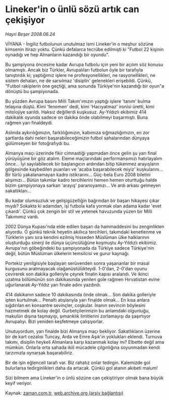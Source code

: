 # Lineker'in o ünlü sözü artık can çekişiyor

*Hayri Beşer 2008.06.24*

<tr><td class="metin" colspan="2" style="padding-top: 20px; padding-left: 5px; padding-right: 10px;">VİYANA - İngiliz futbolunun unutulmaz ismi Lineker'in o meşhur sözüne kimsenin itirazı yoktu. Çünkü defalarca tecrübe edilmişti ki "Futbol 22 kişinin oynadığı ve hep Almanların kazandığı bir oyundu".</td></tr><tr><td class="metin" colspan="2" style="padding-top: 20px; padding-left: 5px; padding-right: 10px;"><p>Bu şampiyona öncesine kadar Avrupa futbolu için yeni bir açılım söz konusu olmamıştı. Ancak biz Türkler, Avrupalıları futbolun öyle bir tarafıyla tanıştırdık ki; yaptığımız işlere ne profesyonellikleri, ne rasyonellikleri, ne sistem dehaları, ne de sarsılmaz 'disiplin' gelenekleri erişebildi. Çünkü, "Futbol rakiplerin öne geçtiği, ama sonunda Türkiye'nin kazandığı bir oyun"a dönüştü bu şampiyonada.
<p>Bu yüzden Avrupa basını Milli Takım'ımızın yaptığı işlere 'tanım' bulma telaşına düştü. Kimi 'fenomen' dedi, kimi 'Hacıyatmaz' ironisi üretti, kimi mitolojiye sarıldı. Haksız değillerdi kuşkusuz. Ay-Yıldızlı ekibimiz 414 dakikalık oyunda sadece on dakika önde olabilmeyi başarmıştı. Buna rağmen yarı finaldeydi.
<p>Aslında aykırılığımızın, farklılığımızın, kabımıza sığmazlığımızın, en zor şartlarda dahi neleri başarabileceğimizin futbol sahalarından dünyaya gülümseyen bir fotoğrafıydı bu. 
<p>Almanya maçı üzerinde fikir cimnastiği yapmadan önce gelin şu yarı final yürüyüşüne bir göz atalım. Eleme maçlarındaki performansımızı hatırlayalım önce... İyi sayılabilecek bir başlangıcın ardından bitip tükenmez arayışların gölgesinde kaybedilen puanları ve 'acaba başarabilecek miyiz' kuşkularını... Bir türlü yakalanamayan kadro istikrarını... Güç-bela Euro 2008 biletini alışımızı... Bütün takımlar kadro tercihlerini hemen hemen oturttuğu halde bizim şampiyonaya sarkan 'arayış' paranoyamızı... Ve ardı arkası gelmeyen sakatlıkları... 
<p>Bu kadar olumsuzluk ve gelişigüzelliğin bağrından bir başarı hikayesi çıkar mıydı? Sokakta ki adamdan, işi futbola kafa yormak olan adama kadar 'evet çıkardı'. Çünkü çok zengin bir stil ve yetenek havuzunda yüzen bir Milli Takımımız vardı.
<p>2002 Dünya Kupası'nda elde edilen başarı da hammaddesini bu zenginlikten alıyordu. O günkü teknik heyetin akıllıca tercihleri, takımdaki kenetlenme ve Türklerin yanı sıra kendini ezilmiş hisseden Müslüman ülke halklarının oluşturduğu sinerji ile dünya üçüncülüğüne koşmuştu Ay-Yıldızlı ekibimiz. Avrupa'nın göbeğindeki bu şampiyonada da Türkiye sadece Türkiye'nin değil, bütün Müslüman ülkelerin temsilcisi ve gurur kaynağı. 
<p>Portekiz yenilgisiyle başlayan serüvenden sonra yaşananlar bir masal kurgusunu aratmayacak olağanüstülükteydi. 1-0'dan, 2-0'dan oyunu çevirerek son dakika golleriyle çeyrek finalin kapısı aralandı. Ve ikinci uzatma bölümünün son dakikasında yenilen gole rağmen Hırvatistan evine uğurlanarak Ay-Yıldız yarı finale adını yazdırdı. 
<p>414 dakikanın sadece 10 dakikasında önde olmak... Son dakika golleriyle ipten kurtulmak... Penaltı atışlarıyla yarı finalde olmak... En kısa anlara sığdırılan en konsantre sevinçler, coşkular. İnanın sevincin böylesini hazmetmek de kolay değil. Gurbetçilerimizin bu anlamdaki olgunluğu, makulün dışına taşmayışı, şımarıklık limitlerini zorlamayışı da şaşırtıyor Avrupalıyı. Bizi yeniden keşfetmeye çalışıyorlar.
<p>Unutuyordum, yarı finalde bizi Almanya maçı bekliyor. Sakatlıkların üzerine bir de kart cezalısı Tuncay, Arda ve Emre Aşık'ın yoklukları eklendi. Turnuva takımı, disiplin heykeli Almanlara karşı kazanmak kolay mı? Elbette değil ama mümkün. Onlarla orta sahada ikili mücadele çılgınlığına soyunmadan kendi tarzımızla oynarsak başarabiliriz. 
<p>Bir de işin eğlenceli tarafı var. Biz rahatız onlar tedirgin. Kalemizde gol bulurlarsa tedirginlikleri daha da artacak. Çünkü gol atanın akıbeti malum!
<p>Sizi bilmem ama Lineker'in o ünlü sözüne can çekiştiriyor olmak bana büyük keyif veriyor.<br/></p></p></p></p></p></p></p></p></p></p></p></td></tr>

Kaynak: [zaman.com.tr](http://zaman.com.tr/yazar.do?yazino=705951), [web.archive.org (arşiv bağlantısı)](http://web.archive.org/web/20080828141205/http://zaman.com.tr:80/yazar.do?yazino=705951)
